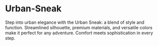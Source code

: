 # Urban-Sneak
Step into urban elegance with the Urban Sneak: a blend of style and function. Streamlined silhouette, premium materials, and versatile colors make it perfect for any adventure. Comfort meets sophistication in every step.
